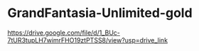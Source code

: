 # GrandFantasia-Unlimited-gold
https://drive.google.com/file/d/1_BUc-7tUR3tupLH7wimrFHO19ztPTSS8/view?usp=drive_link
